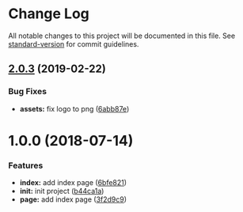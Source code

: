 # Change Log

All notable changes to this project will be documented in this file. See [standard-version](https://github.com/conventional-changelog/standard-version) for commit guidelines.

## [2.0.3](http://git.annatarhe.com/annatarhe/kindle.annatarhe.com/compare/v2.0.2...v2.0.3) (2019-02-22)


### Bug Fixes

* **assets:** fix logo to png ([6abb87e](http://git.annatarhe.com/annatarhe/kindle.annatarhe.com/commits/6abb87e))



<a name="1.0.0"></a>
# 1.0.0 (2018-07-14)


### Features

* **index:** add index page ([6bfe821](http://git.annatarhe.com/annatarhe/kindle.annatarhe.com/commits/6bfe821))
* **init:** init project ([b44ca1a](http://git.annatarhe.com/annatarhe/kindle.annatarhe.com/commits/b44ca1a))
* **page:** add index page ([3f2d9c9](http://git.annatarhe.com/annatarhe/kindle.annatarhe.com/commits/3f2d9c9))
